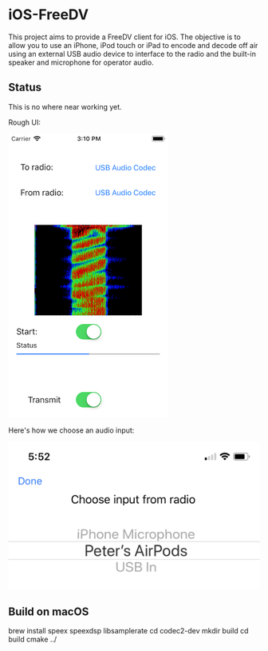 # iOS-FreeDV
This project aims to provide a FreeDV client for iOS.
The objective is to allow you to use an iPhone, iPod touch or iPad to encode and decode off air
using an external USB audio device to interface to the radio and the built-in
speaker and microphone for operator audio.

## Status
This is no where near working yet.

Rough UI:

![Screen shot](screenshot.png)

Here's how we choose an audio input:

![Choose](audio_input_choice.png)

## Build on macOS

brew install speex speexdsp libsamplerate
cd codec2-dev
mkdir build
cd build
cmake ../

